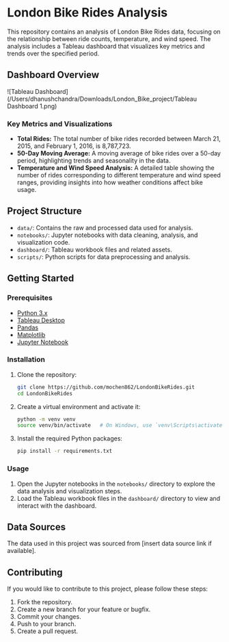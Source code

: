 # London Bike Rides Analysis

This repository contains an analysis of London Bike Rides data, focusing on the relationship between ride counts, temperature, and wind speed. The analysis includes a Tableau dashboard that visualizes key metrics and trends over the specified period.

## Dashboard Overview

![Tableau Dashboard](/Users/dhanushchandra/Downloads/London_Bike_project/Tableau Dashboard 1.png)

### Key Metrics and Visualizations

- **Total Rides:** The total number of bike rides recorded between March 21, 2015, and February 1, 2016, is 8,787,723.
- **50-Day Moving Average:** A moving average of bike rides over a 50-day period, highlighting trends and seasonality in the data.
- **Temperature and Wind Speed Analysis:** A detailed table showing the number of rides corresponding to different temperature and wind speed ranges, providing insights into how weather conditions affect bike usage.

## Project Structure

- `data/`: Contains the raw and processed data used for analysis.
- `notebooks/`: Jupyter notebooks with data cleaning, analysis, and visualization code.
- `dashboard/`: Tableau workbook files and related assets.
- `scripts/`: Python scripts for data preprocessing and analysis.

## Getting Started

### Prerequisites

- [Python 3.x](https://www.python.org/)
- [Tableau Desktop](https://www.tableau.com/products/desktop)
- [Pandas](https://pandas.pydata.org/)
- [Matplotlib](https://matplotlib.org/)
- [Jupyter Notebook](https://jupyter.org/)

### Installation

1. Clone the repository:
   ```bash
   git clone https://github.com/mochen862/LondonBikeRides.git
   cd LondonBikeRides
   ```

2. Create a virtual environment and activate it:
   ```bash
   python -m venv venv
   source venv/bin/activate   # On Windows, use `venv\Scripts\activate`
   ```

3. Install the required Python packages:
   ```bash
   pip install -r requirements.txt
   ```

### Usage

1. Open the Jupyter notebooks in the `notebooks/` directory to explore the data analysis and visualization steps.
2. Load the Tableau workbook files in the `dashboard/` directory to view and interact with the dashboard.

## Data Sources

The data used in this project was sourced from [insert data source link if available].

## Contributing

If you would like to contribute to this project, please follow these steps:

1. Fork the repository.
2. Create a new branch for your feature or bugfix.
3. Commit your changes.
4. Push to your branch.
5. Create a pull request.

